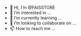 - 👋 Hi, I’m @FAISSTORE
- 👀 I’m interested in ...
- 🌱 I’m currently learning ...
- 💞️ I’m looking to collaborate on ...
- 📫 How to reach me ...

<!---
FAISSTORE/FAISSTORE is a ✨ special ✨ repository because its `README.md` (this file) appears on your GitHub profile.
You can click the Preview link to take a look at your changes.
--->
